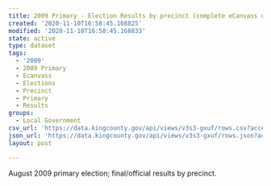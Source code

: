 ```yaml
---
title: 2009 Primary - Election Results by precinct (complete eCanvass dataset)
created: '2020-11-10T16:58:45.168825'
modified: '2020-11-10T16:58:45.168833'
state: active
type: dataset
tags:
  - '2009'
  - 2009 Primary
  - Ecanvass
  - Elections
  - Precinct
  - Primary
  - Results
groups:
  - Local Government
csv_url: 'https://data.kingcounty.gov/api/views/v3s3-gxuf/rows.csv?accessType=DOWNLOAD'
json_url: 'https://data.kingcounty.gov/api/views/v3s3-gxuf/rows.json?accessType=DOWNLOAD'
layout: post

---
```

August 2009 primary election; final/official results by precinct.
